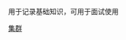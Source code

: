 用于记录基础知识，可用于面试使用

[集群](https://github.com/LZKO/Cat/blob/master/src/main/notes/interview/Java%20IO.md)
